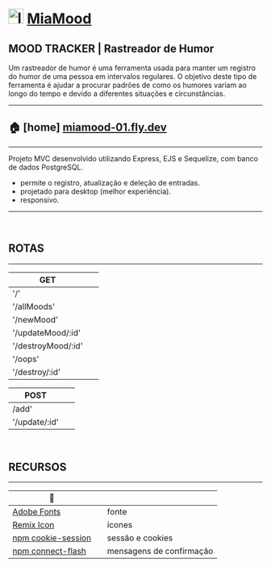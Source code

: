 # <img src="/public/IMG/logo.png" alt="logo" width="30px"/> [MiaMood](https://miamood-01.fly.dev)

## **MOOD TRACKER** | Rastreador de Humor

Um rastreador de humor é uma ferramenta usada para manter um registro do humor de uma pessoa em intervalos regulares. O objetivo deste tipo de ferramenta é ajudar a procurar padrões de como os humores variam ao longo do tempo e devido a diferentes situações e circunstâncias.

---

## 🏠 \[home\] [miamood-01.fly.dev](https://miamood-01.fly.dev/)

---

Projeto MVC desenvolvido utilizando Express, EJS e Sequelize, com banco de dados PostgreSQL.

- permite o registro, atualização e deleção de entradas.
- projetado para desktop (melhor experiência).
- responsivo.

---

&ensp;
&ensp;

## ROTAS

---

| **GET**            | &ensp; |
| ------------------ | ------ |
| '/'                | &ensp; |
| '/allMoods'        | &ensp; |
| '/newMood'         | &ensp; |
| '/updateMood/:id'  | &ensp; |
| '/destroyMood/:id' | &ensp; |
| '/oops'            | &ensp; |
| '/destroy/:id'     | &ensp; |

| **POST**      | &ensp; |
| ------------- | ------ |
| /add'         | &ensp; |
| '/update/:id' | &ensp; |

&ensp;
&ensp;

## RECURSOS

---

| 🔗                                                                 | &ensp;&ensp;                         |
| ------------------------------------------------------------------ | ------------------------------------ |
| [Adobe Fonts](https://fonts.adobe.com/fonts/brother-1816)          | &ensp;&ensp;fonte                    |
| [Remix Icon](https://remixicon.com/)                               | &ensp;&ensp;ícones                   |
| [npm cookie-session](https://www.npmjs.com/package/cookie-session) | &ensp;&ensp;sessão e cookies         |
| [npm connect-flash](https://www.npmjs.com/package/connect-flash)   | &ensp;&ensp;mensagens de confirmação |
